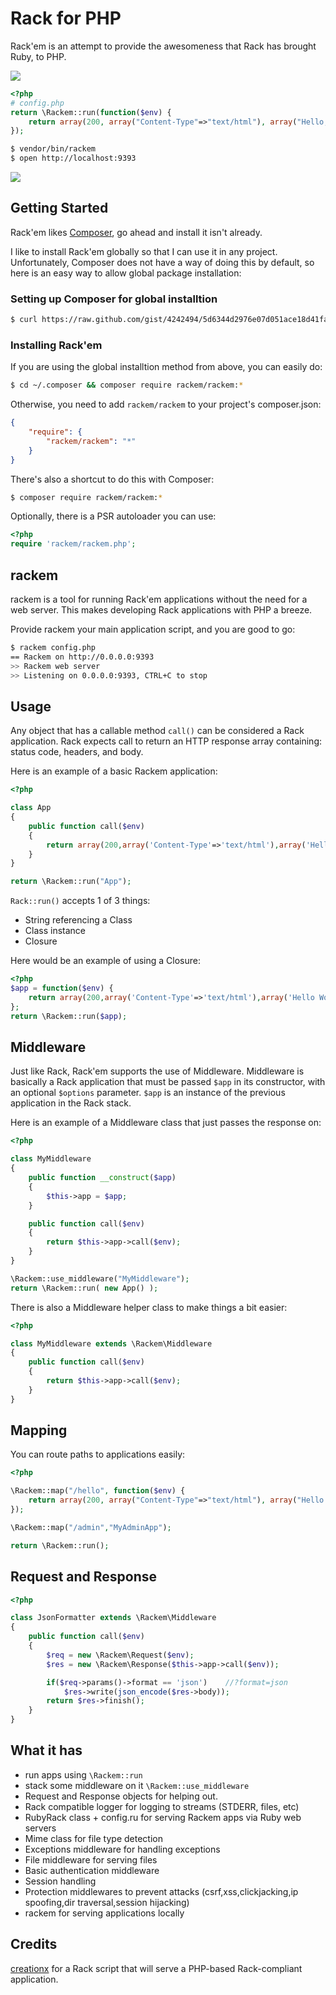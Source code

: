# Rack for PHP

Rack'em is an attempt to provide the awesomeness that Rack has brought Ruby, to PHP.

![](https://api.travis-ci.org/tamagokun/rackem.png?branch=master)

```php
<?php
# config.php
return \Rackem::run(function($env) {
	return array(200, array("Content-Type"=>"text/html"), array("Hello, from Rack'em!"));
});
```

```bash
$ vendor/bin/rackem
$ open http://localhost:9393
```

![](https://raw.github.com/tamagokun/rackem/master/hello-world.png)

## Getting Started

Rack'em likes [Composer](http://getcomposer.org/), go ahead and install it isn't already.

I like to install Rack'em globally so that I can use it in any project. Unfortunately, Composer does not have a way of doing this by default, so here is an easy way to allow global package installation:

### Setting up Composer for global installtion

```bash
$ curl https://raw.github.com/gist/4242494/5d6344d2976e07d051ace18d41fa035113353e90/global_composer.sh | sh
```

### Installing Rack'em

If you are using the global installtion method from above, you can easily do:

```bash
$ cd ~/.composer && composer require rackem/rackem:*
```

Otherwise, you need to add `rackem/rackem` to your project's composer.json:

```json
{
	"require": {
		"rackem/rackem": "*"
	}
}
```

There's also a shortcut to do this with Composer:

```bash
$ composer require rackem/rackem:*
```

Optionally, there is a PSR autoloader you can use:

```php
<?php
require 'rackem/rackem.php';
```

## rackem

rackem is a tool for running Rack'em applications without the need for a web server. This makes developing Rack applications with PHP a breeze.

Provide rackem your main application script, and you are good to go:

```bash
$ rackem config.php
== Rackem on http://0.0.0.0:9393
>> Rackem web server
>> Listening on 0.0.0.0:9393, CTRL+C to stop
```

## Usage

Any object that has a callable method `call()` can be considered a Rack application. Rack expects call to return an HTTP response array containing: status code, headers, and body.

Here is an example of a basic Rackem application:

```php
<?php

class App
{
	public function call($env)
	{
		return array(200,array('Content-Type'=>'text/html'),array('Hello World!'));
	}
}

return \Rackem::run("App");
```

`Rack::run()` accepts 1 of 3 things:

 - String referencing a Class
 - Class instance
 - Closure

Here would be an example of using a Closure:

```php
<?php
$app = function($env) {
	return array(200,array('Content-Type'=>'text/html'),array('Hello World!'));
};
return \Rackem::run($app);
```

## Middleware

Just like Rack, Rack'em supports the use of Middleware. Middleware is basically a Rack application that must be passed `$app` in its constructor, with an optional `$options` parameter. `$app` is an instance of the previous application in the Rack stack.

Here is an example of a Middleware class that just passes the response on:

```php
<?php

class MyMiddleware
{
	public function __construct($app)
	{
		$this->app = $app;
	}

	public function call($env)
	{
		return $this->app->call($env);
	}
}

\Rackem::use_middleware("MyMiddleware");
return \Rackem::run( new App() );
```

There is also a Middleware helper class to make things a bit easier:

```php
<?php

class MyMiddleware extends \Rackem\Middleware
{
	public function call($env)
	{
		return $this->app->call($env);
	}
}
```

## Mapping

You can route paths to applications easily:

```php
<?php

\Rackem::map("/hello", function($env) {
	return array(200, array("Content-Type"=>"text/html"), array("Hello from Rack'em!"));
});

\Rackem::map("/admin","MyAdminApp");

return \Rackem::run();
```

## Request and Response

```php
<?php

class JsonFormatter extends \Rackem\Middleware
{
	public function call($env)
	{
		$req = new \Rackem\Request($env);
		$res = new \Rackem\Response($this->app->call($env));

		if($req->params()->format == 'json')    //?format=json
			$res->write(json_encode($res->body));
		return $res->finish();
	}
}
```

## What it has

 - run apps using `\Rackem::run`
 - stack some middleware on it `\Rackem::use_middleware`
 - Request and Response objects for helping out.
 - Rack compatible logger for logging to streams (STDERR, files, etc)
 - RubyRack class + config.ru for serving Rackem apps via Ruby web servers
 - Mime class for file type detection
 - Exceptions middleware for handling exceptions
 - File middleware for serving files
 - Basic authentication middleware
 - Session handling
 - Protection middlewares to prevent attacks (csrf,xss,clickjacking,ip spoofing,dir traversal,session hijacking)
 - rackem for serving applications locally

## Credits

[creationx](https://github.com/creationix/rack-php) for a Rack script that will serve a PHP-based Rack-compliant application.
